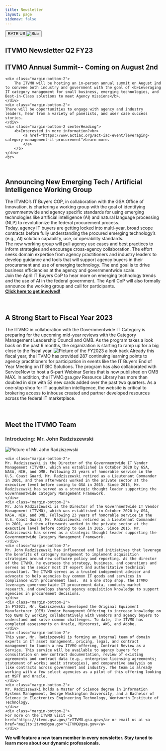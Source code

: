 ```yaml
---
title: Newsletter
layout: page
sidenav: false
---
```


<button id="rate-us" title="Direct to google form of rating" onclick="location.href='https://docs.google.com/forms/d/e/1FAIpQLSdIaGJC3-9xLa0NxwAnNbZUO8ZXirYcjXlf3wEVj5aEBYjCyA/viewform?usp=sf_link?'" type="button">RATE US <img alt="Star" src="{{site.baseurl}}/assets/images/star-icon.svg"></button>


<section class="grid-container border-bottom border-gray-30 padding-left-0 padding-right-1">
    <h1 class="margin-top-0 centerHeading">ITVMO Newsletter Q2 FY23</h1>
    <h2 class="margin-top-0 centerHeading">ITVMO Annual Summit-- Coming on August 2nd</h2>

    <div class="margin-bottom-2">
        The ITVMO will be hosting an in-person annual summit on August 2nd to convene both industry and government with the goal of <b>Leveraging IT category management for small business, emerging technologies, and Best-in-Class solutions to meet Agency missions</b>.
    </div>
    <div class="margin-bottom-2">
    There will be opportunities to engage with agency and industry leaders, hear from a variety of panelists, and user case success stories.
    </div>
    <div class="margin-bottom-2 centerHeading">
        <b>Interested in more information?<br>
            <a href="https://www.actiac.org/act-iac-event/leveraging-category-management-it-procurement">Learn more.
            </a>
        </b>
    </div>
    <br>
</section>

<section class="grid-container border-bottom border-gray-30 padding-left-0 padding-right-1">
    <br>
    <h2 class="margin-top-0 centerHeading">Announcing New Emerging Tech / Artificial Intelligence Working Group</h2>
    <div class="margin-bottom-2">
        The ITVMO’s IT Buyers COP, in collaboration with the GSA Office of Innovation, is chartering a working group with the goal of identifying governmentwide and agency specific standards for using emerging technologies like artificial intelligence (AI) and natural language processing (NLP) to revolutionize the federal procurement process. 
    </div>
    <div class="margin-bottom-2">
    Today, agency IT buyers are getting locked into multi-year, broad scope contracts before fully understanding the procured emerging technology’s (e.g., AI) solution capability, use, or operability standards. 
    </div>
    <div class="margin-bottom-2">
    The new working group will pull agency use cases and best practices to inform strategies and encourage cross-agency collaboration. The effort seeks domain expertise from agency practitioners and industry leaders to develop guidance and tools that will support agency buyers in their procurement and use of emerging technology. The end goal is to drive business efficiencies at the agency and governmentwide scale. 
    </div>
    <div class="margin-bottom-2">
    Join the April IT Buyers CoP to hear more on emerging technology trends and the use of AI in the federal government. The April CoP will also formally announce the working group and call for participants. 
    </div>
    <div class="margin-bottom-2 centerHeading">
        <b><a href="https://docs.google.com/forms/d/e/1FAIpQLSchyZcTGa-DyDcR3USPSh7jXtsL2h3EhvilVzNGZuab8IqvHg/viewform?usp=sf_link?">Click here to get involved!</a></b>
    </div>
    <br>
</section>

<section class="grid-container border-bottom border-gray-30 padding-left-0 padding-right-1">
    <br>
    <h2 class="margin-top-0 centerHeading">A Strong Start to Fiscal Year 2023</h2>
    <div class="margin-bottom-2">
    The ITVMO in collaboration with the Governmentwide IT Category is preparing for the upcoming mid-year reviews with the Category Management Leadership Council and OMB. As the program takes a look back on the past 6 months, the organization is starting to ramp up for a big close to the fiscal year. 
    <img alt="Picture of the FY2023 a look back" src="{{site.baseurl}}/assets/images/FY23-a-look-back.png">
    Already this fiscal year, the ITVMO has provided 287 continuing learning points to agency practitioners for participation in events like the IT Buyers End of Year Meeting on IT BIC Solutions. The program has also collaborated with ServiceNow to host a 6-part Webinar Series that is now published on OMB MAX. In addition, the ITVMO.gsa.gov Resource Library has more than doubled in size with 52 new cards added over the past two quarters. As a one-stop shop for IT acquisition intelligence, the website is critical to brokering access to inhouse created and partner developed resources across the federal IT marketplace. 
    </div>
    <!-- <b><h3 style="color:black;">Did you find this useful?</h3></b> -->
    <!-- <a href="https://docs.google.com/forms/d/e/1FAIpQLSdIaGJC3-9xLa0NxwAnNbZUO8ZXirYcjXlf3wEVj5aEBYjCyA/viewform?usp=sf_link?"><b><h3>Did you find this useful?</h3></b></a> -->
    <br>
</section>

<section class="grid-container border-bottom border-gray-30 padding-left-0 padding-right-1">
<br>
    <div class="margin-bottom-2 centerHeading">
        <h2><b>Meet the ITVMO Team </b></h2>
        <h3><b style="color:#434343;">Introducing: Mr. John Radziszewski</b></h3>
        <img alt="Picture of Mr. John Radziszewski" src="{{site.baseurl}}/assets/images/person/Mr-John-Radziszewski.png">
    </div>

    <div class="margin-bottom-2">
    Mr. Radziszewski is the Director of the Governmentwide IT Vendor Management (ITVMO), which was established in October 2020 by GSA, NASA, NIH, and OMB. Following 23 years of honorable service in the U.S. Coast Guard, Mr. Radziszewski retired as a Lieutenant Commander in 2001, and then afterwards worked in the private sector at the executive level before coming to GSA in 2015. Since 2015, Mr. Radziszewski has served as a strategic thought leader supporting the Governmentwide Category Management Framework.
    </div>
    <div class="margin-bottom-2">
    Mr. John Radziszewski is the Director of the Governmentwide IT Vendor Management (ITVMO), which was established in October 2020 by GSA, NASA, NIH, and OMB. Following 23 years of honorable service in the U.S. Coast Guard, Mr. Radziszewski retired as a Lieutenant Commander in 2001, and then afterwards worked in the private sector at the executive level before coming to GSA in 2015. Since 2015, Mr. Radziszewski has served as a strategic thought leader supporting the Governmentwide Category Management Framework. 
    </div>
    <div class="margin-bottom-2">
    Mr. John Radziszewski has influenced and led initiatives that leverage the benefits of category management to implement acquisition strategies around new software policy and reporting. As the director of the ITVMO, he oversees the strategy, business, and operations and serves as the senior most IT expert and authoritative technical consultant. The ITVMO serves as a trusted independent advisor and advocate to help agencies buy common IT goods and services in compliance with procurement laws.  As a one stop shop, the ITVMO leverages governmentwide IT procurement data, conducts market research, and develops shared agency acquisition knowledge to support agencies in procurement decisions. 
    </div>
    <div class="margin-bottom-2">
    In FY2021, Mr. Radziszewski developed the Original Equipment Manufacturer (OEM) Vendor Management Offering to increase knowledge on top OEMs by working collaboratively with vendors and agency buyers to understand and solve common challenges. To date, the ITVMO has completed assessments on Oracle, Mircorost, AWS, and Adobe. 
    </div>
    <div class="margin-bottom-2">
    This year, Mr. Radziszewski is forming an internal team of domain experts in IT asset management, pricing, legal, and contract management to launch a new ITVMO offering, Contract Review as a Service. This service will be available to agency buyers for consultation on new contract documentation, review of existing agreements and contract data (e.g., enterprise licensing agreements; statement of works; audit strategies), and comparative analysis on like contracts across government and industry. The team is already working with a few select agencies as a pilot of this offering looking at MSFT and Oracle. 
    </div>
    <div class="margin-bottom-2">
    Mr. Radziszewski holds a Master of Science degree in Information Systems Management, George Washington University, and a Bachelor of Science in Electronics Engineering Technology, Wentworth Institute of Technology.
    </div>
    <div class="margin-bottom-2">
    For more on the ITVMO visit <a href="https://itvmo.gsa.gov/">ITVMO.gsa.gov</a> or email us at <a href="mailto:itvmo@gsa.gov">ITVMO@gsa.gov</a>
    </div>
</section>
<div class="margin-bottom-2">
<b>We will feature a new team member in every newsletter. Stay tuned to learn more about our dynamic professionals.</b>
</div>



